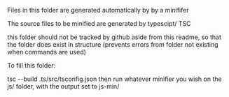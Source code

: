 Files in this folder are generated automatically by by a minififer

The source files to be minified are generated by typescipt/ TSC

this folder should not be tracked by github aside from this readme, so that the folder does exist in structure (prevents errors from folder not existing when commands are used)

To fill this folder:

tsc --build .ts/src/tsconfig.json
then run whatever minifier you wish on the js/ folder, with the output set to js-min/